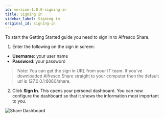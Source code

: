```yaml
---
id: version-1.0.0-signing-in
title: Signing in
sidebar_label: Signing in
original_id: signing-in
---
```


To start the Getting Started guide you need to sign in to Alfresco Share.

1. Enter the following on the sign in screen:
* **Username**: your user name
* **Password**: your password

> Note:
You can get the sign in URL from your IT team. If you've downloaded Alfresco Share straight to your computer then the default url is 127.0.0.1:8080/share.

2. Click **Sign In**.
This opens your personal dashboard. You can now configure the dashboard so that it shows the information most important to you.

![Share Dashboard](/using-share/gs-share-firstlogin.png)
